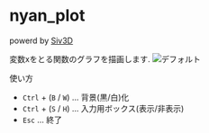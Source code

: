 # nyan_plot
powerd by [Siv3D](https://play-siv3d.hateblo.jp)

変数xをとる関数のグラフを描画します.
<img src="https://imgur.com/a/ZM3DZVX" alt="デフォルト" title="サンプル1">

使い方
 * `Ctrl` + (`B` / `W`) ... 背景(黒/白)化
 * `Ctrl` + (`S` / `H`) ... 入力用ボックス(表示/非表示)
 * `Esc` ... 終了

